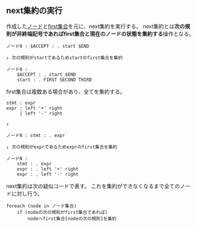 ## next集約の実行

作成した[ノード](10.ノードの作成.md#ノードへの分解)と[first集合](11.first集合の作成.md)を元に、next集約を実行する。
next集約とは**次の規則が非終端記号であればfirst集合と現在のノードの状態を集約する**操作となる。

```
ノード0 : $ACCEPT : . start $END

↓ 次の規則がstartであるためstartのfirst集合を集約

ノード0 :
    $ACCEPT : . start $END
    start : . FIRST SECOND THIRD
```

first集合は複数ある場合があり、全てを集約する。

```
stmt : expr
expr : left '+' right
     | left '-' right

↓

ノードN : stmt : . expr

↓ 次の規則がexprであるためexprのfirst集合を集約

ノードN :
    stmt : . expr
    expr : . left '+' right
    expr : . left '-' right
```

next集約は次の疑似コードで表す。
これを集約ができなくなるまで全てのノードに対し行う。

```
foreach (node in ノード集合)
    if (nodeの次の規則がfirst集合であれば)
        nodeへfirst集合[nodeの次の規則]を集約
```
